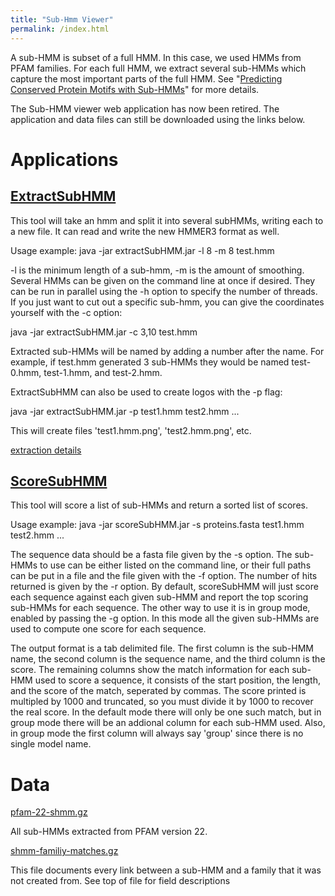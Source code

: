 ```yaml
---
title: "Sub-Hmm Viewer"
permalink: /index.html
---
```

A sub-HMM is subset of a full HMM. In this case, we used HMMs from PFAM families. For each full HMM, we extract several sub-HMMs which capture the most important parts of the full HMM. 
See "[Predicting Conserved Protein Motifs with Sub-HMMs](https://www.researchgate.net/publication/43344964_Predicting_conserved_protein_motifs_with_Sub-HMMs)" for more details.

The Sub-HMM viewer web application has now been retired. The application and data files can still be downloaded using the links below.


Applications
========

[ExtractSubHMM](extractSubHMM-v4.tgz)
---------

This tool will take an hmm and split it into several subHMMs, writing each to a new file. It can read and write the new HMMER3 format as well.

Usage example: java -jar extractSubHMM.jar -l 8 -m 8 test.hmm

-l is the minimum length of a sub-hmm, -m is the amount of smoothing. Several HMMs can be given on the command line at once if desired. They can be run in parallel using the -h option to specify the number of threads.
If you just want to cut out a specific sub-hmm, you can give the coordinates yourself with the -c option:

java -jar extractSubHMM.jar -c 3,10 test.hmm

Extracted sub-HMMs will be named by adding a number after the name. For example, if test.hmm generated 3 sub-HMMs they would be named test-0.hmm, test-1.hmm, and test-2.hmm.

ExtractSubHMM can also be used to create logos with the -p flag:

java -jar extractSubHMM.jar -p test1.hmm test2.hmm ...

This will create files 'test1.hmm.png', 'test2.hmm.png', etc.

[extraction details](extractionDetails.pdf)

[ScoreSubHMM](scoreSubHMM-v2.tgz)
-------

This tool will score a list of sub-HMMs and return a sorted list of scores.

Usage example: java -jar scoreSubHMM.jar -s proteins.fasta test1.hmm test2.hmm ...

The sequence data should be a fasta file given by the -s option. The sub-HMMs to use can be either listed on the command line, or their full paths can be put in a file and the file given with the -f option. The number of hits returned is given by the -r option. By default, scoreSubHMM will just score each sequence against each given sub-HMM and report the top scoring sub-HMMs for each sequence. The other way to use it is in group mode, enabled by passing the -g option. In this mode all the given sub-HMMs are used to compute one score for each sequence.

The output format is a tab delimited file. The first column is the sub-HMM name, the second column is the sequence name, and the third column is the score. The remaining columns show the match information for each sub-HMM used to score a sequence, it consists of the start position, the length, and the score of the match, seperated by commas. The score printed is multipled by 1000 and truncated, so you must divide it by 1000 to recover the real score. In the default mode there will only be one such match, but in group mode there will be an addional column for each sub-HMM used. Also, in group mode the first column will always say 'group' since there is no single model name.

Data
=====

[pfam-22-shmm.gz](https://github.com/girke-lab/subHmmWeb/releases/download/v1.0/pfam-22-shmm.gz)

All sub-HMMs extracted from PFAM version 22.

[shmm-familiy-matches.gz](https://github.com/girke-lab/subHmmWeb/releases/download/v1.0/shmm-familiy-matches.gz)

This file documents every link between a sub-HMM and a family that it was not created from. See top of file for field descriptions 
